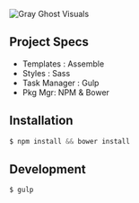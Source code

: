 ![Gray Ghost Visuals](https://dl.dropboxusercontent.com/u/41114960/github/ggv/site.png)

## Project Specs

 - Templates : Assemble
 - Styles : Sass
 - Task Manager : Gulp
 - Pkg Mgr: NPM & Bower

## Installation

```javascript
$ npm install && bower install
```

## Development

```javascript
$ gulp
```